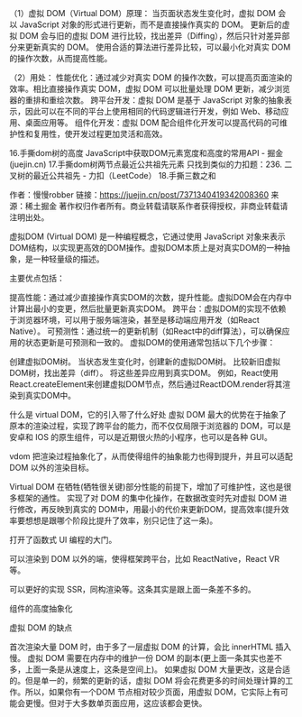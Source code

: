 （1）虚拟 DOM（Virtual DOM）原理：
当页面状态发生变化时，虚拟 DOM 会以 JavaScript 对象的形式进行更新，而不是直接操作真实的 DOM。
更新后的虚拟 DOM 会与旧的虚拟 DOM 进行比较，找出差异（Diffing），然后只针对差异部分来更新真实的 DOM。
使用合适的算法进行差异比较，可以最小化对真实 DOM 的操作次数，从而提高性能。

（2）用处：
性能优化：通过减少对真实 DOM 的操作次数，可以提高页面渲染的效率。相比直接操作真实 DOM，虚拟 DOM 可以批量处理 DOM 更新，减少浏览器的重排和重绘次数。
跨平台开发：虚拟 DOM 是基于 JavaScript 对象的抽象表示，因此可以在不同的平台上使用相同的代码逻辑进行开发，例如 Web、移动应用、桌面应用等。
组件化开发：虚拟 DOM 配合组件化开发可以提高代码的可维护性和复用性，使开发过程更加灵活和高效。


16.手撕dom树的高度
JavaScript中获取DOM元素宽度和高度的常用API - 掘金 (juejin.cn)
17.手撕dom树两节点最近公共祖先元素
只找到类似的力扣题：236. 二叉树的最近公共祖先 - 力扣（LeetCode）
18.手撕三数之和

作者：慢慢robber
链接：https://juejin.cn/post/7371340419342008360
来源：稀土掘金
著作权归作者所有。商业转载请联系作者获得授权，非商业转载请注明出处。


虚拟DOM (Virtual DOM) 是一种编程概念，它通过使用 JavaScript 对象来表示DOM结构，以实现更高效的DOM操作。虚拟DOM本质上是对真实DOM的一种抽象，是一种轻量级的描述。

主要优点包括：

提高性能：通过减少直接操作真实DOM的次数，提升性能。虚拟DOM会在内存中计算出最小的变更，然后批量更新真实DOM。
跨平台：虚拟DOM的实现不依赖于浏览器环境，可以用于服务端渲染，甚至是移动端应用开发（如React Native）。
可预测性：通过统一的更新机制（如React中的diff算法），可以确保应用的状态更新是可预测和一致的。
虚拟DOM的使用通常包括以下几个步骤：

创建虚拟DOM树。
当状态发生变化时，创建新的虚拟DOM树。
比较新旧虚拟DOM树，找出差异（diff）。
将这些差异应用到真实DOM。
例如，React使用React.createElement来创建虚拟DOM节点，然后通过ReactDOM.render将其渲染到真实DOM中。


什么是 virtual DOM，它的引入带了什么好处
虚拟 DOM 最大的优势在于抽象了原本的渲染过程，实现了跨平台的能力，而不仅仅局限于浏览器的 DOM，可以是安卓和 IOS 的原生组件，可以是近期很火热的小程序，也可以是各种 GUI。

vdom 把渲染过程抽象化了，从而使得组件的抽象能力也得到提升，并且可以适配 DOM 以外的渲染目标。

Virtual DOM 在牺牲(牺牲很关键)部分性能的前提下，增加了可维护性，这也是很多框架的通性。 实现了对 DOM 的集中化操作，在数据改变时先对虚拟 DOM 进行修改，再反映到真实的 DOM中，用最小的代价来更新DOM，提高效率(提升效率要想想是跟哪个阶段比提升了效率，别只记住了这一条)。

打开了函数式 UI 编程的大门。

可以渲染到 DOM 以外的端，使得框架跨平台，比如 ReactNative，React VR 等。

可以更好的实现 SSR，同构渲染等。这条其实是跟上面一条差不多的。

组件的高度抽象化


虚拟 DOM 的缺点

首次渲染大量 DOM 时，由于多了一层虚拟 DOM 的计算，会比 innerHTML 插入慢。
虚拟 DOM 需要在内存中的维护一份 DOM 的副本(更上面一条其实也差不多，上面一条是从速度上，这条是空间上)。
如果虚拟 DOM 大量更改，这是合适的。但是单一的，频繁的更新的话，虚拟 DOM 将会花费更多的时间处理计算的工作。所以，如果你有一个DOM 节点相对较少页面，用虚拟 DOM，它实际上有可能会更慢。但对于大多数单页面应用，这应该都会更快。